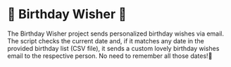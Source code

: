 # 🎉 Birthday Wisher 🎉
The Birthday Wisher project sends personalized birthday wishes via email. The script checks the current date and, if it matches any date in the provided birthday list (CSV file), it sends a custom  lovely birthday wishes email to the respective person. No need to remember all those dates!🎂
